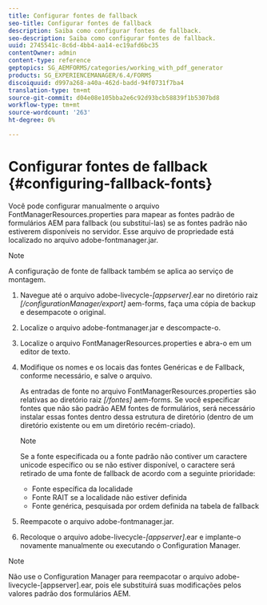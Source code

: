 ```yaml
---
title: Configurar fontes de fallback
seo-title: Configurar fontes de fallback
description: Saiba como configurar fontes de fallback.
seo-description: Saiba como configurar fontes de fallback.
uuid: 2745541c-8c6d-4bb4-aa14-ec19afd6bc35
contentOwner: admin
content-type: reference
geptopics: SG_AEMFORMS/categories/working_with_pdf_generator
products: SG_EXPERIENCEMANAGER/6.4/FORMS
discoiquuid: d997a268-a40a-462d-badd-94f0731f7ba4
translation-type: tm+mt
source-git-commit: d04e08e105bba2e6c92d93bcb58839f1b5307bd8
workflow-type: tm+mt
source-wordcount: '263'
ht-degree: 0%

---
```



# Configurar fontes de fallback {#configuring-fallback-fonts}

Você pode configurar manualmente o arquivo FontManagerResources.properties para mapear as fontes padrão de formulários AEM para fallback (ou substituí-las) se as fontes padrão não estiverem disponíveis no servidor. Esse arquivo de propriedade está localizado no arquivo adobe-fontmanager.jar.

>[!NOTE]
>
>A configuração de fonte de fallback também se aplica ao serviço de montagem.

1. Navegue até o arquivo adobe-livecycle-*[appserver]*.ear no diretório raiz *[/configurationManager/export]* aem-forms, faça uma cópia de backup e desempacote o original.
1. Localize o arquivo adobe-fontmanager.jar e descompacte-o.
1. Localize o arquivo FontManagerResources.properties e abra-o em um editor de texto.
1. Modifique os nomes e os locais das fontes Genéricas e de Fallback, conforme necessário, e salve o arquivo.

   As entradas de fonte no arquivo FontManagerResources.properties são relativas ao diretório raiz *[/fontes]* aem-forms. Se você especificar fontes que não são padrão AEM fontes de formulários, será necessário instalar essas fontes dentro dessa estrutura de diretório (dentro de um diretório existente ou em um diretório recém-criado).

   >[!NOTE]
   >
   >Se a fonte especificada ou a fonte padrão não contiver um caractere unicode específico ou se não estiver disponível, o caractere será retirado de uma fonte de fallback de acordo com a seguinte prioridade:

   * Fonte específica da localidade
   * Fonte RAIT se a localidade não estiver definida
   * Fonte genérica, pesquisada por ordem definida na tabela de fallback

1. Reempacote o arquivo adobe-fontmanager.jar.
1. Recoloque o arquivo adobe-livecycle-*[appserver]*.ear e implante-o novamente manualmente ou executando o Configuration Manager.

>[!NOTE]
>
>Não use o Configuration Manager para reempacotar o arquivo adobe-livecycle-[appserver].ear, pois ele substituirá suas modificações pelos valores padrão dos formulários AEM.

